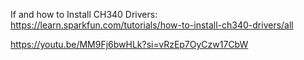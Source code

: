 If and how to Install CH340 Drivers:  
https://learn.sparkfun.com/tutorials/how-to-install-ch340-drivers/all  
  
https://youtu.be/MM9Fj6bwHLk?si=vRzEp7OyCzw17CbW
